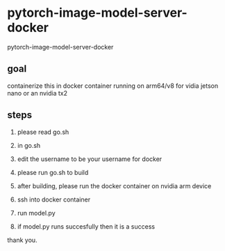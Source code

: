 # pytorch-image-model-server-docker
pytorch-image-model-server-docker

## goal 
containerize this in docker container running on arm64/v8
for vidia jetson nano or an nvidia tx2

## steps
1. please read go.sh

1. in go.sh
1. edit the username to be your username for docker
1. please run go.sh to build

1. after building, please run the docker container on nvidia arm device
1. ssh into docker container
1. run model.py
1. if model.py runs succesfully then it is a success

thank you.
